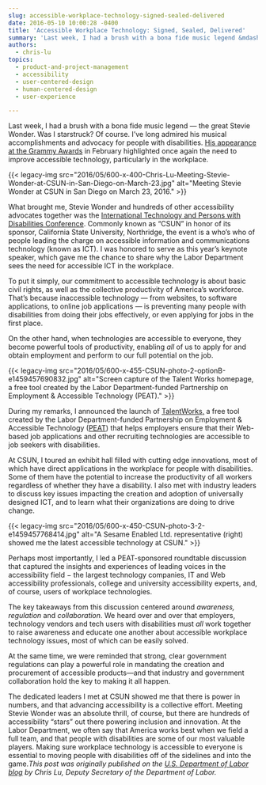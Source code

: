 ```yaml
---
slug: accessible-workplace-technology-signed-sealed-delivered
date: 2016-05-10 10:00:28 -0400
title: 'Accessible Workplace Technology: Signed, Sealed, Delivered'
summary: 'Last week, I had a brush with a bona fide music legend &mdash; the great Stevie Wonder. Was I starstruck? Of course. I’ve long admired his musical accomplishments and advocacy for people with disabilities. His appearance at the Grammy Awards in February highlighted once again the need to improve accessible technology, particularly in the workplace.'
authors:
  - chris-lu
topics:
  - product-and-project-management
  - accessibility
  - user-centered-design
  - human-centered-design
  - user-experience

---
```


Last week, I had a brush with a bona fide music legend — the great Stevie Wonder. Was I starstruck? Of course. I’ve long admired his musical accomplishments and advocacy for people with disabilities. [His appearance at the Grammy Awards](http://www.usatoday.com/story/life/entertainthis/2016/02/15/stevie-wonder-talks-braille-accessibility-grammys/80433576/) in February highlighted once again the need to improve accessible technology, particularly in the workplace.

{{< legacy-img src="2016/05/600-x-400-Chris-Lu-Meeting-Stevie-Wonder-at-CSUN-in-San-Diego-on-March-23.jpg" alt="Meeting Stevie Wonder at CSUN in San Diego on March 23, 2016." >}}

What brought me, Stevie Wonder and hundreds of other accessibility advocates together was the [International Technology and Persons with Disabilities Conference](http://www.csun.edu/cod/conference/2016/sessions/index.php/public/website_pages/view/1). Commonly known as “CSUN” in honor of its sponsor, California State University, Northridge, the event is a who’s who of people leading the charge on accessible information and communications technology (known as ICT). I was honored to serve as this year’s keynote speaker, which gave me the chance to share why the Labor Department sees the need for accessible ICT in the workplace.

To put it simply, our commitment to accessible technology is about basic civil rights, as well as the collective productivity of America’s workforce. That’s because inaccessible technology — from websites, to software applications, to online job applications — is preventing many people with disabilities from doing their jobs effectively, or even applying for jobs in the first place.

On the other hand, when technologies are accessible to everyone, they become powerful tools of productivity, enabling _all_ of us to apply for and obtain employment and perform to our full potential on the job.

{{< legacy-img src="2016/05/600-x-455-CSUN-photo-2-optionB-e1459457690832.jpg" alt="Screen capture of the Talent Works homepage, a free tool created by the Labor Department-funded Partnership on Employment & Accessible Technology (PEAT)." >}}

During my remarks, I announced the launch of [TalentWorks,](http://www.peatworks.org/talentworks) a free tool created by the Labor Department-funded Partnership on Employment & Accessible Technology ([PEAT](http://www.peatworks.org/)) that helps employers ensure that their Web-based job applications and other recruiting technologies are accessible to job seekers with disabilities.

At CSUN, I toured an exhibit hall filled with cutting edge innovations, most of which have direct applications in the workplace for people with disabilities. Some of them have the potential to increase the productivity of all workers regardless of whether they have a disability. I also met with industry leaders to discuss key issues impacting the creation and adoption of universally designed ICT, and to learn what their organizations are doing to drive change.

{{< legacy-img src="2016/05/600-x-450-CSUN-photo-3-2-e1459457768414.jpg" alt="A Sesame Enabled Ltd. representative (right) showed me the latest accessible technology at CSUN." >}}

Perhaps most importantly, I led a PEAT-sponsored roundtable discussion that captured the insights and experiences of leading voices in the accessibility field − the largest technology companies, IT and Web accessibility professionals, college and university accessibility experts, and, of course, users of workplace technologies.

The key takeaways from this discussion centered around _awareness, regulation_ and _collaboration_. We heard over and over that employers, technology vendors and tech users with disabilities must _all_ work together to raise awareness and educate one another about accessible workplace technology issues, most of which can be easily solved.

At the same time, we were reminded that strong, clear government regulations can play a powerful role in mandating the creation and procurement of accessible products—and that industry and government collaboration hold the key to making it all happen.

The dedicated leaders I met at CSUN showed me that there is power in numbers, and that advancing accessibility is a collective effort. Meeting Stevie Wonder was an absolute thrill, of course, but there are hundreds of accessibility “stars” out there powering inclusion and innovation. At the Labor Department, we often say that America works best when we field a full team, and that people with disabilities are some of our most valuable players. Making sure workplace technology is accessible to everyone is essential to moving people with disabilities off of the sidelines and into the game._This post was originally published on the [U.S. Department of Labor blog](https://blog.dol.gov/) by Chris Lu, Deputy Secretary of the Department of Labor._
